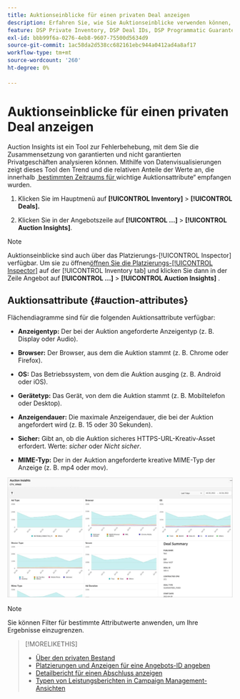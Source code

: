 ```yaml
---
title: Auktionseinblicke für einen privaten Deal anzeigen
description: Erfahren Sie, wie Sie Auktionseinblicke verwenden können, um die Zusammensetzung privater Angebote zu analysieren.
feature: DSP Private Inventory, DSP Deal IDs, DSP Programmatic Guaranteed Deals
exl-id: bbb99f6a-0276-4eb8-9607-75500d5634d9
source-git-commit: 1ac58da2d538cc682161ebc944a0412ad4a8af17
workflow-type: tm+mt
source-wordcount: '260'
ht-degree: 0%

---
```


# Auktionseinblicke für einen privaten Deal anzeigen

Auction Insights ist ein Tool zur Fehlerbehebung, mit dem Sie die Zusammensetzung von garantierten und nicht garantierten Privatgeschäften analysieren können. Mithilfe von Datenvisualisierungen zeigt dieses Tool den Trend und die relativen Anteile der Werte an, die innerhalb [&#x200B; bestimmten Zeitraums für &#x200B;](#auction-attributes)wichtige Auktionsattribute“ empfangen wurden.

1. Klicken Sie im Hauptmenü auf **[!UICONTROL Inventory]** > **[!UICONTROL Deals].**

1. Klicken Sie in der Angebotszeile auf **[!UICONTROL ...]** > **[!UICONTROL Auction Insights]**.

>[!NOTE]
>
>Auktionseinblicke sind auch über das Platzierungs-[!UICONTROL Inspector] verfügbar. Um sie zu öffnen[&#x200B; öffnen Sie die Platzierungs-[!UICONTROL Inspector]](/help/dsp/campaign-management/reports/placement-details-view.md) auf der [!UICONTROL Inventory tab] und klicken Sie dann in der Zeile Angebot auf **[!UICONTROL ...]** > **[!UICONTROL Auction Insights]** .

## Auktionsattribute {#auction-attributes}

Flächendiagramme sind für die folgenden Auktionsattribute verfügbar:

* **Anzeigentyp:** Der bei der Auktion angeforderte Anzeigentyp (z. B. Display oder Audio).

* **Browser:** Der Browser, aus dem die Auktion stammt (z. B. Chrome oder Firefox).

* **OS:** Das Betriebssystem, von dem die Auktion ausging (z. B. Android oder iOS).

* **Gerätetyp:** Das Gerät, von dem die Auktion stammt (z. B. Mobiltelefon oder Desktop).

* **Anzeigendauer:** Die maximale Anzeigendauer, die bei der Auktion angefordert wird (z. B. 15 oder 30 Sekunden).

* **Sicher:** Gibt an, ob die Auktion sicheres HTTPS-URL-Kreativ-Asset erfordert. Werte: <i>sicher</i> oder <i>Nicht sicher</i>.

* **MIME-Typ:** Der in der Auktion angeforderte kreative MIME-Typ der Anzeige (z. B. mp4 oder mov).

![Auktionseinblicke](/help/dsp/assets/auction-insights.png)

>[!NOTE]
>
>Sie können Filter für bestimmte Attributwerte anwenden, um Ihre Ergebnisse einzugrenzen.

>[!MORELIKETHIS]
>
>* [Über den privaten Bestand](private-inventory-about.md)
>* [Platzierungen und Anzeigen für eine Angebots-ID angeben](deal-id-attach-placements.md)
>* [Detailbericht für einen Abschluss anzeigen](deal-view-report.md)
>* [Typen von Leistungsberichten in Campaign Management-Ansichten](/help/dsp/campaign-management/reports/campaign-reports-about.md)
